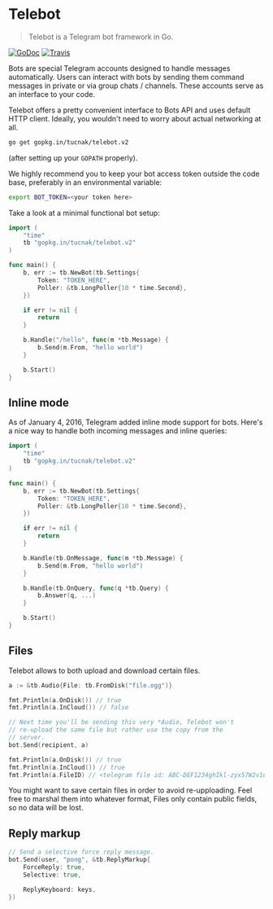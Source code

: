 # Telebot
>Telebot is a Telegram bot framework in Go.

[![GoDoc](https://godoc.org/github.com/tucnak/telebot?status.svg)](https://godoc.org/github.com/tucnak/telebot)
[![Travis](https://travis-ci.org/tucnak/telebot.svg?branch=master)](https://travis-ci.org/tucnak/telebot)

Bots are special Telegram accounts designed to handle messages automatically.
Users can interact with bots by sending them command messages in private or
via group chats / channels. These accounts serve as an interface to your code.

Telebot offers a pretty convenient interface to Bots API and uses default HTTP
client. Ideally, you wouldn't need to worry about actual networking at all.

```bash
go get gopkg.in/tucnak/telebot.v2
```

(after setting up your `GOPATH` properly).

We highly recommend you to keep your bot access token outside the code base,
preferably in an environmental variable:

```bash
export BOT_TOKEN=<your token here>
```

Take a look at a minimal functional bot setup:
```go
import (
    "time"
    tb "gopkg.in/tucnak/telebot.v2"
)

func main() {
    b, err := tb.NewBot(tb.Settings{
        Token: "TOKEN_HERE",
        Poller: &tb.LongPoller{10 * time.Second},
    })

    if err != nil {
        return
    }

    b.Handle("/hello", func(m *tb.Message) {
        b.Send(m.From, "hello world")
    }

    b.Start()
}
```

## Inline mode
As of January 4, 2016, Telegram added inline mode support for bots. Here's
a nice way to handle both incoming messages and inline queries:

```go
import (
    "time"
    tb "gopkg.in/tucnak/telebot.v2"
)

func main() {
    b, err := tb.NewBot(tb.Settings{
        Token: "TOKEN_HERE",
        Poller: &tb.LongPoller{10 * time.Second},
    })

    if err != nil {
        return
    }

    b.Handle(tb.OnMessage, func(m *tb.Message) {
        b.Send(m.From, "hello world")
    }

    b.Handle(tb.OnQuery, func(q *tb.Query) {
        b.Answer(q, ...)
    }

    b.Start()
}
```

## Files
Telebot allows to both upload and download certain files.

```go
a := &tb.Audio{File: tb.FromDisk("file.ogg")}

fmt.Println(a.OnDisk()) // true
fmt.Println(a.InCloud()) // false

// Next time you'll be sending this very *Audio, Telebot won't
// re-upload the same file but rather use the copy from the
// server.
bot.Send(recipient, a)

fmt.Println(a.OnDisk()) // true
fmt.Println(a.InCloud()) // true
fmt.Println(a.FileID) // <telegram file id: ABC-DEF1234ghIkl-zyx57W2v1u123ew11>
```

You might want to save certain files in order to avoid re-upploading. Feel free
to marshal them into whatever format, Files only contain public fields, so no
data will be lost.

## Reply markup
```go
// Send a selective force reply message.
bot.Send(user, "pong", &tb.ReplyMarkup{
    ForceReply: true,
    Selective: true,

    ReplyKeyboard: keys,
})
```
